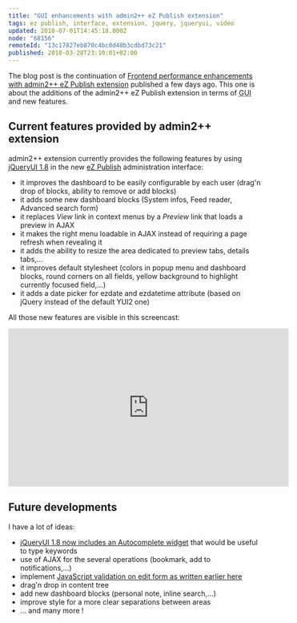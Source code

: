 ```yaml
---
title: "GUI enhancements with admin2++ eZ Publish extension"
tags: ez publish, interface, extension, jquery, jqueryui, vidéo
updated: 2010-07-01T14:45:18.000Z
node: "68156"
remoteId: "13c17827eb870c4bc0d40b3cdbd73c21"
published: 2010-03-28T23:10:01+02:00
---
```


The blog post is the continuation of [Frontend performance enhancements with admin2++ eZ Publish extension](/post/frontend-performance-enhancements-with-admin2-ez-publish-extension) published a few days ago. This one is about the additions of the admin2++ eZ Publish extension in terms of <abbr title="Graphical User Interface">GUI</abbr>  and new features.


## Current features provided by admin2++ extension


admin2++ extension currently provides the following features by using [jQueryUI 1.8](http://blog.jqueryui.com/2010/03/jquery-ui-18/) in the new [eZ Publish](/tag/ez-publish) administration interface:

* it improves the dashboard to be easily configurable by each user (drag'n drop of blocks, ability to remove or add blocks)
* it adds some new dashboard blocks (System infos, Feed reader, Advanced search form)
* it replaces *View* link in context menus by a *Preview* link that loads a preview in AJAX
* it makes the right menu loadable in AJAX instead of requiring a page refresh when revealing it
* it adds the ability to resize the area dedicated to preview tabs, details tabs,…
* it improves default stylesheet (colors in popup menu and dashboard blocks, round corners on all fields, yellow background to highlight currently focused field,…)
* it adds a date picker for ezdate and ezdatetime attribute (based on jQuery instead of the default YUI2 one)

All those new features are visible in this screencast:

<div class="video-container">
<iframe width="560" height="315" src="https://www.youtube-nocookie.com/embed/5QbXiNeSP9Y?rel=0" frameborder="0" allow="autoplay; encrypted-media" allowfullscreen></iframe>
</div>

## Future developments


I have a lot of ideas:

* [jQueryUI 1.8 now includes an Autocomplete widget](http://jqueryui.com/demos/autocomplete/) that would be useful to type keywords
* use of AJAX for the several operations (bookmark, add to notifications,…)
* implement [JavaScript validation on edit form as written earlier here](/post/some-thougths-about-the-admin-interface-refresh-of-ez-publish)
* drag'n drop in content tree
* add new dashboard blocks (personal note, inline search,…)
* improve style for a more clear separations between areas
* … and many more !

